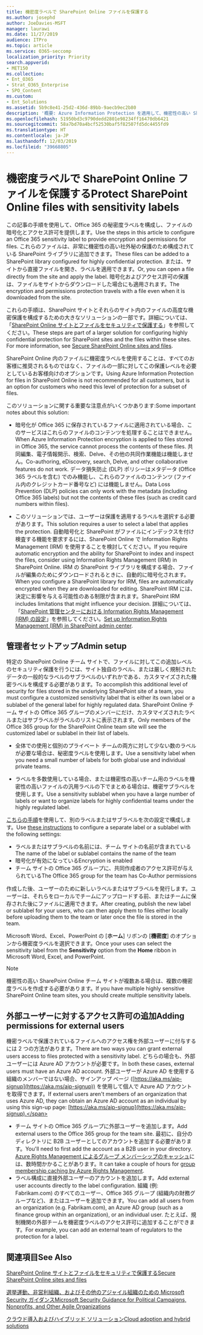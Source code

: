 ```yaml
---
title: 機密度ラベルで SharePoint Online ファイルを保護する
ms.author: josephd
author: JoeDavies-MSFT
manager: laurawi
ms.date: 11/27/2019
audience: ITPro
ms.topic: article
ms.service: O365-seccomp
localization_priority: Priority
search.appverid:
- MET150
ms.collection:
- Ent_O365
- Strat_O365_Enterprise
- SPO_Content
ms.custom:
- Ent_Solutions
ms.assetid: 5b9c8e41-25d2-436d-89bb-9aecb9ec2b80
description: '概要: Azure Information Protection を適用して、機密性の高い SharePoint Online チーム サイト内のファイルを保護します。'
ms.openlocfilehash: 51950bd3c9790dedd2801e98234ff16470db6421
ms.sourcegitcommit: 58a7bd70a4bcf52530baf5f82507fd5dc4455fd9
ms.translationtype: HT
ms.contentlocale: ja-JP
ms.lasthandoff: 12/03/2019
ms.locfileid: "39668805"
---
```

# <a name="protect-sharepoint-online-files-with-a-sensitivity-label"></a><span data-ttu-id="16aac-103">機密度ラベルで SharePoint Online ファイルを保護する</span><span class="sxs-lookup"><span data-stu-id="16aac-103">Protect SharePoint Online files with sensitivity labels</span></span>

<span data-ttu-id="16aac-104">この記事の手順を使用して、Office 365 の秘密度ラベルを構成し、ファイルの暗号化とアクセス許可を提供します。</span><span class="sxs-lookup"><span data-stu-id="16aac-104">Use the steps in this article to configure an Office 365 sensitivity label to provide encryption and permissions for files.</span></span> <span data-ttu-id="16aac-105">これらのファイルは、非常に機密性の高い社外秘の保護のため構成されている SharePoint ライブラリに追加できます。</span><span class="sxs-lookup"><span data-stu-id="16aac-105">These files can be added to a SharePoint library configured for highly confidential protection.</span></span> <span data-ttu-id="16aac-106">または、サイトから直接ファイルを開き、ラベルを適用できます。</span><span class="sxs-lookup"><span data-stu-id="16aac-106">Or, you can open a file directly from the site and apply the label.</span></span> <span data-ttu-id="16aac-107">暗号化およびアクセス許可の保護は、ファイルをサイトからダウンロードした場合にも適用されます。</span><span class="sxs-lookup"><span data-stu-id="16aac-107">The encryption and permissions protection travels with a file even when it is downloaded from the site.</span></span> 

<span data-ttu-id="16aac-p102">これらの手順は、SharePoint サイトとそれらのサイト内のファイルの高度な機密保護を構成するための大きなソリューションの一部です。詳細については、「[SharePoint Online サイトとファイルをセキュリティで保護する](../security/office-365-security/secure-sharepoint-online-sites-and-files.md)」を参照してください。</span><span class="sxs-lookup"><span data-stu-id="16aac-p102">These steps are part of a larger solution for configuring highly confidential protection for SharePoint sites and the files within these sites. For more information, see [Secure SharePoint Online sites and files](../security/office-365-security/secure-sharepoint-online-sites-and-files.md).</span></span> 

<span data-ttu-id="16aac-110">SharePoint Online 内のファイルに機密度ラベルを使用することは、すべてのお客様に推奨されるものではなく、ファイルの一部に対してこの保護レベルを必要としているお客様向けのオプションです。</span><span class="sxs-lookup"><span data-stu-id="16aac-110">Using Azure Information Protection for files in SharePoint Online is not recommended for all customers, but is an option for customers who need this level of protection for a subset of files.</span></span>

<span data-ttu-id="16aac-111">このソリューションに関する重要な注意点がいくつかあります:</span><span class="sxs-lookup"><span data-stu-id="16aac-111">Some important notes about this solution:</span></span>
- <span data-ttu-id="16aac-112">暗号化が Office 365 に保存されているファイルに適用されている場合、このサービスはこれらのファイルのコンテンツを処理することはできません。</span><span class="sxs-lookup"><span data-stu-id="16aac-112">When Azure Information Protection encryption is applied to files stored in Office 365, the service cannot process the contents of these files.</span></span> <span data-ttu-id="16aac-113">共同編集、電子情報開示、検索、Delve、その他の共同作業機能は機能しません。</span><span class="sxs-lookup"><span data-stu-id="16aac-113">Co-authoring, eDiscovery, search, Delve, and other collaborative features do not work.</span></span> <span data-ttu-id="16aac-114">データ損失防止 (DLP) ポリシーはメタデータ (Office 365 ラベルを含む) でのみ機能し、これらのファイルのコンテンツ (ファイル内のクレジットカード番号など) には機能しません。</span><span class="sxs-lookup"><span data-stu-id="16aac-114">Data Loss Prevention (DLP) policies can only work with the metadata (including Office 365 labels) but not the contents of these files (such as credit card numbers within files).</span></span>

- <span data-ttu-id="16aac-115">このソリューションでは、ユーザーは保護を適用するラベルを選択する必要があります。</span><span class="sxs-lookup"><span data-stu-id="16aac-115">This solution requires a user to select a label that applies the protection.</span></span> <span data-ttu-id="16aac-116">自動暗号化と SharePoint がファイルにインデックスを付け検査する機能を要求するには、SharePoint Online で Information Rights Management (IRM) を使用することを検討してください。</span><span class="sxs-lookup"><span data-stu-id="16aac-116">If you require automatic encryption and the ability for SharePoint to index and inspect the files, consider using Information Rights Management (IRM) in SharePoint Online.</span></span> <span data-ttu-id="16aac-117">IRM の SharePoint ライブラリを構成する場合、ファイルが編集のためにダウンロードされるときに、自動的に暗号化されます。</span><span class="sxs-lookup"><span data-stu-id="16aac-117">When you configure a SharePoint library for IRM, files are automatically encrypted when they are downloaded for editing.</span></span>  <span data-ttu-id="16aac-118">SharePoint IRM には、決定に影響を与える可能性のある制限が含まれます。</span><span class="sxs-lookup"><span data-stu-id="16aac-118">SharePoint IRM includes limitations that might influence your decision.</span></span> <span data-ttu-id="16aac-119">詳細については、「[SharePoint 管理センターにおける Information Rights Management (IRM) の設定](https://support.office.com/article/Set-up-Information-Rights-Management-IRM-in-SharePoint-admin-center-239CE6EB-4E81-42DB-BF86-A01362FED65C)」を参照してください。</span><span class="sxs-lookup"><span data-stu-id="16aac-119">[Set up Information Rights Management (IRM) in SharePoint admin center](https://support.office.com/article/Set-up-Information-Rights-Management-IRM-in-SharePoint-admin-center-239CE6EB-4E81-42DB-BF86-A01362FED65C).</span></span>

## <a name="admin-setup"></a><span data-ttu-id="16aac-120">管理者セットアップ</span><span class="sxs-lookup"><span data-stu-id="16aac-120">Admin setup</span></span>

<span data-ttu-id="16aac-121">特定の SharePoint Online チーム サイトで、ファイルに対してこの追加レベルのセキュリティ保護を行うには、サイト独自のラベル、または厳しく規制されたデータの一般的なラベルのサブラベルのいずれかである、カスタマイズされた機密ラベルを構成する必要があります。</span><span class="sxs-lookup"><span data-stu-id="16aac-121">To accomplish this additional level of security for files stored in the underlying SharePoint site of a team, you must configure a customized sensitivity label that is either its own label or a sublabel of the general label for highly regulated data.</span></span> <span data-ttu-id="16aac-122">SharePoint Online チーム サイトの Office 365 グループのメンバーにだけ、カスタマイズされたラベルまたはサブラベルがラベルのリストに表示されます。</span><span class="sxs-lookup"><span data-stu-id="16aac-122">Only members of the Office 365 group for the SharePoint Online team site will see the customized label or sublabel in their list of labels.</span></span>

- <span data-ttu-id="16aac-123">全体での使用と個別のプライベート チームの両方に対して少ない数のラベルが必要な場合は、秘密度ラベルを使用します。</span><span class="sxs-lookup"><span data-stu-id="16aac-123">Use a sensitivity label when you need a small number of labels for both global use and individual private teams.</span></span>

- <span data-ttu-id="16aac-124">ラベルを多数使用している場合、または機密性の高いチーム用のラベルを機密性の高いファイルの汎用ラベルの下でまとめる場合は、機密サブラベルを使用します。</span><span class="sxs-lookup"><span data-stu-id="16aac-124">Use a sensitivity sublabel when you have a large number of labels or want to organize labels for highly confidential teams under the highly regulated label.</span></span>

<span data-ttu-id="16aac-125">[こちらの手順](encryption-sensitivity-labels.md)を使用して、別のラベルまたはサブラベルを次の設定で構成します。</span><span class="sxs-lookup"><span data-stu-id="16aac-125">Use [these instructions](encryption-sensitivity-labels.md) to configure a separate label or a sublabel with the following settings:</span></span>

- <span data-ttu-id="16aac-126">ラベルまたはサブラベルの名前には、チーム サイトの名前が含まれている</span><span class="sxs-lookup"><span data-stu-id="16aac-126">The name of the label or sublabel contains the name of the team</span></span>
- <span data-ttu-id="16aac-127">暗号化が有効になっている</span><span class="sxs-lookup"><span data-stu-id="16aac-127">Encryption is enabled</span></span>
- <span data-ttu-id="16aac-128">チーム サイトの Office 365 グループに、共同作成者のアクセス許可が与えられている</span><span class="sxs-lookup"><span data-stu-id="16aac-128">The Office 365 group for the team has Co-Author permissions</span></span>

<span data-ttu-id="16aac-129">作成した後、ユーザーのために新しいラベルまたはサブラベルを発行します。ユーザーは、それらをローカルでチームにアップロードする前、またはチームに保存された後にファイルに適用できます。</span><span class="sxs-lookup"><span data-stu-id="16aac-129">After creating, publish the new label or sublabel for your users, who can then apply them to files either locally before uploading them to the team or later once the file is stored in the team.</span></span>
 
<span data-ttu-id="16aac-130">Microsoft Word、Excel、PowerPoint の [**ホーム**] リボンの [**機密度**] のオプションから機密度ラベルを選択できます。</span><span class="sxs-lookup"><span data-stu-id="16aac-130">Once your uses can select the sensitivity label from the **Sensitivity** option from the **Home** ribbon in Microsoft Word, Excel, and PowerPoint.</span></span>
  
> [!NOTE]
> <span data-ttu-id="16aac-131">機密性の高い SharePoint Online チーム サイトが複数ある場合は、複数の機密度ラベルを作成する必要があります。</span><span class="sxs-lookup"><span data-stu-id="16aac-131">If you have multiple highly sensitive SharePoint Online team sites, you should create multiple sensitivity labels.</span></span> 
  
## <a name="adding-permissions-for-external-users"></a><span data-ttu-id="16aac-132">外部ユーザーに対するアクセス許可の追加</span><span class="sxs-lookup"><span data-stu-id="16aac-132">Adding permissions for external users</span></span>
<span data-ttu-id="16aac-133">機密ラベルで保護されているファイルへのアクセス権を外部ユーザーに付与するには 2 つの方法があります。</span><span class="sxs-lookup"><span data-stu-id="16aac-133">There are two ways you can grant external users access to files protected with a sensitivity label.</span></span> <span data-ttu-id="16aac-134">どちらの場合も、外部ユーザーには Azure AD アカウントが必要です。</span><span class="sxs-lookup"><span data-stu-id="16aac-134">In both these cases, external users must have an Azure AD account.</span></span> <span data-ttu-id="16aac-135">外部ユーザーが Azure AD を使用する組織のメンバーではない場合、サインアップ ページ ([https://aka.ms/aip-signup](https://aka.ms/aip-signup)) を使用して個人で Azure AD アカウントを取得できます。</span><span class="sxs-lookup"><span data-stu-id="16aac-135">If external users aren't members of an organization that uses Azure AD, they can obtain an Azure AD account as an individual by using this sign-up page: [https://aka.ms/aip-signup](https://aka.ms/aip-signup).</span></span>

 - <span data-ttu-id="16aac-136">チーム サイトの Office 365 グループに外部ユーザーを追加します。</span><span class="sxs-lookup"><span data-stu-id="16aac-136">Add external users to the Office 365 group for the team site.</span></span> <span data-ttu-id="16aac-137">最初に、自分のディレクトリに B2B ユーザーとしてのアカウントを追加する必要があります。</span><span class="sxs-lookup"><span data-stu-id="16aac-137">You'll need to first add the account as a B2B user in your directory.</span></span> <span data-ttu-id="16aac-138">[Azure Rights Management によるグループ メンバーシップのキャッシュ](https://docs.microsoft.com/azure/information-protection/plan-design/prepare#group-membership-caching-by-azure-information-protection)には、数時間かかることがあります。</span><span class="sxs-lookup"><span data-stu-id="16aac-138">It can take a couple of hours for [group membership caching by Azure Rights Management](https://docs.microsoft.com/azure/information-protection/plan-design/prepare#group-membership-caching-by-azure-information-protection).</span></span>  
 - <span data-ttu-id="16aac-139">ラベル構成に直接外部ユーザーのアカウントを追加します。</span><span class="sxs-lookup"><span data-stu-id="16aac-139">Add external user accounts directly to the label configuration.</span></span> <span data-ttu-id="16aac-140">組織 (例: Fabrikam.com) のすべてのユーザー、Office 365 グループ (組織内の財務グループなど)、またはユーザーを追加できます。</span><span class="sxs-lookup"><span data-stu-id="16aac-140">You can add all users from an organization (e.g. Fabrikam.com), an Azure AD group (such as a finance group within an organization), or an individual user.</span></span> <span data-ttu-id="16aac-141">たとえば、規制機関の外部チームを機密度ラベルのアクセス許可に追加することができます。</span><span class="sxs-lookup"><span data-stu-id="16aac-141">For example, you can add an external team of regulators to the protection for a label.</span></span>

## <a name="see-also"></a><span data-ttu-id="16aac-142">関連項目</span><span class="sxs-lookup"><span data-stu-id="16aac-142">See Also</span></span>

[<span data-ttu-id="16aac-143">SharePoint Online サイトとファイルをセキュリティで保護する</span><span class="sxs-lookup"><span data-stu-id="16aac-143">Secure SharePoint Online sites and files</span></span>](../security/office-365-security/secure-sharepoint-online-sites-and-files.md)
  
[<span data-ttu-id="16aac-144">選挙運動、非営利組織、およびその他のアジャイル組織のための Microsoft Security ガイダンス</span><span class="sxs-lookup"><span data-stu-id="16aac-144">Microsoft Security Guidance for Political Campaigns, Nonprofits, and Other Agile Organizations</span></span>](/security/office-365-security/microsoft-security-guidance-for-political-campaigns-nonprofits-and-other-agile-o.md)
  
[<span data-ttu-id="16aac-145">クラウド導入およびハイブリッド ソリューション</span><span class="sxs-lookup"><span data-stu-id="16aac-145">Cloud adoption and hybrid solutions</span></span>](https://docs.microsoft.com/office365/enterprise/cloud-adoption-and-hybrid-solutions)
